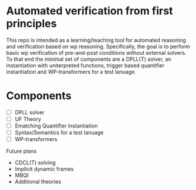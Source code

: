 # Automated verification from first principles

This repo is intended as a learning/teaching tool for automated reasoning
and verification based on wp reasoning. Specifically, the goal is to perform
basic wp verification of pre-and-post conditions without external solvers. To 
that end the minimal set of components are a DPLL(T) solver, an instantiation 
with uniterpreted functions, trigger based quantifier instantiation and 
WP-transformers for a test lanuage.

# Components
- [ ] DPLL solver
- [ ] UF Theory
- [ ] Ematching Quantifier instantiation
- [ ] Syntax/Semantics for a test lanuage
- [ ] WP-transformers

Future plans
* CDCL(T) solving
* Implicit dynamic frames
* MBQI
* Additional theories
